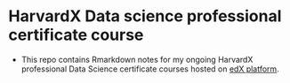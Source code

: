 # HarvardX Data science professional certificate course

- This repo contains Rmarkdown notes for my ongoing HarvardX professional Data Science certificate courses hosted on [edX platform].



[edX platform]: https://www.edx.org/professional-certificate/harvardx-data-science
